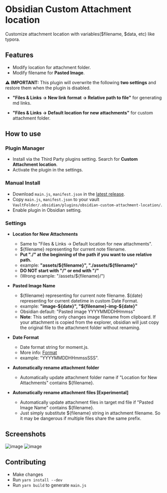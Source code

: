 # Obsidian Custom Attachment location

Customize attachment location with variables($filename, $data, etc) like typora.

## Features

* Modify location for attachment folder.
* Modify filename for **Pasted Image**.

⚠️  **IMPORTANT:** This plugin will overwrite the following **two settings** and restore them when the plugin is disabled.

* **"Files & Links -> New link format -> Relative path to file"** for generating md links.

* **"Files & Links -> Default location for new attachments"** for custom attachment folder.

## How to use

### Plugin Manager

* Install via the Third Party plugins setting. Search for **Custom Attachment location**.
* Activate the plugin in the settings.

### Manual Install

* Download `main.js`, `manifest.json` in the [latest release](https://github.com/RainCat1998/obsidian-custom-attachment-location-plugin/releases/latest).
* Copy `main.js`, `manifest.json` to your vault `VaultFolder/.obsidian/plugins/obsidian-custom-attachment-location/`.
* Enable plugin in Obsidian setting.

### Settings

* **Location for New Attachments**
  * Same to "Files & Links -> Default location for new attachments".
  * ${filename} representing for current note filename.
  * **Put "./" at the beginning of the path if you want to use relative path.**
  * example: **"assets/${filename}", "./assets/${filename}"**
  * **DO NOT start with "/" or end with "/"**
  * (Wrong example: "/assets/${filename}/")

* **Pasted Image Name**
  * ${filename} representing for current note filename. ${date} representing for current datetime in custom Date Format.
  * example: **"image-${date}", "${filename}-img-${date}"**
  * Obsidian default: "Pasted image YYYYMMDDHHmmss"
  * **Note**: This setting only changes image filename from clipboard. If your attachment is copied from the explorer, obsidian will just copy the original file to the attachment folder without renaming.

* **Date Format**
  * Date format string for moment.js.
  * More info: [Format](https://momentjs.com/docs/#/displaying/format/)
  * example: "YYYYMMDDHHmmssSSS".

* **Automatically rename attachment folder**
  * Automatically update attachment folder name if "Location for New Attachments" contains ${filename}.

* **Automatically rename attachment files [Experimental]**
  * Automatically update attachment files in target md file if "Pasted Image Name" contains ${filename}.
  * Just simply substitute ${filename} string in attachment filename. So it may be dangerous if multiple files share the same prefix.

## Screenshots

![image](https://user-images.githubusercontent.com/36730607/138717686-1f62b499-25ae-4662-bd50-6187c142b747.png)
![image](https://user-images.githubusercontent.com/36730607/150306765-f7acb4e2-fd8c-472b-a952-5491b530ed6d.png)


## Contributing
- Make changes
- Run `yarn install --dev`
- Run `yarn build` to generate `main.js`
